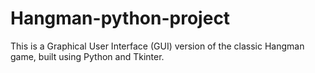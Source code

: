 # Hangman-python-project
This is a Graphical User Interface (GUI) version of the classic Hangman game, built using Python and Tkinter.
